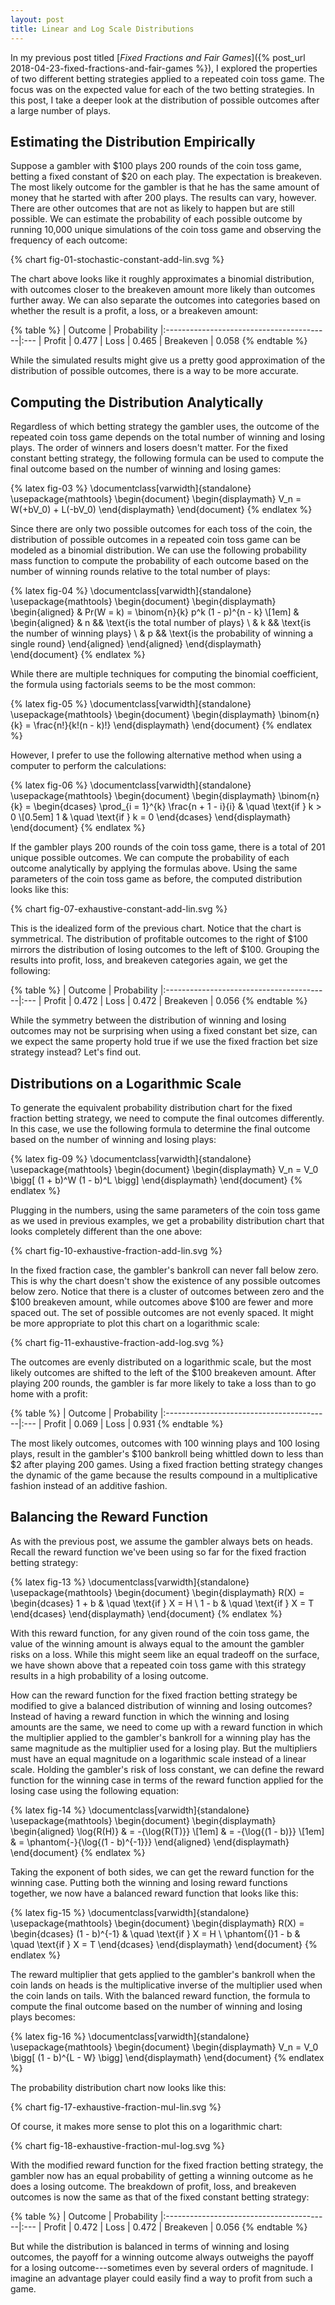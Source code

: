 ```yaml
---
layout: post
title: Linear and Log Scale Distributions
---
```


In my previous post titled [*Fixed Fractions and Fair Games*]({% post_url 2018-04-23-fixed-fractions-and-fair-games %}), I explored the properties of two different betting strategies applied to a repeated coin toss game. The focus was on the expected value for each of the two betting strategies. In this post, I take a deeper look at the distribution of possible outcomes after a large number of plays.

<!--excerpt-->

## Estimating the Distribution Empirically

Suppose a gambler with $100 plays 200 rounds of the coin toss game, betting a fixed constant of $20 on each play. The expectation is breakeven. The most likely outcome for the gambler is that he has the same amount of money that he started with after 200 plays. The results can vary, however. There are other outcomes that are not as likely to happen but are still possible. We can estimate the probability of each possible outcome by running 10,000 unique simulations of the coin toss game and observing the frequency of each outcome:

{% chart fig-01-stochastic-constant-add-lin.svg %}

The chart above looks like it roughly approximates a binomial distribution, with outcomes closer to the breakeven amount more likely than outcomes further away. We can also separate the outcomes into categories based on whether the result is a profit, a loss, or a breakeven amount:

{% table %}
| <span style="width: 5em;">Outcome</span> | <span style="width: 6em;">Probability</span>
|:-----------------------------------------|:---
| Profit                                   | 0.477
| Loss                                     | 0.465
| Breakeven                                | 0.058
{% endtable %}

While the simulated results might give us a pretty good approximation of the distribution of possible outcomes, there is a way to be more accurate.

## Computing the Distribution Analytically

Regardless of which betting strategy the gambler uses, the outcome of the repeated coin toss game depends on the total number of winning and losing plays. The order of winners and losers doesn't matter. For the fixed constant betting strategy, the following formula can be used to compute the final outcome based on the number of winning and losing games:

{% latex fig-03 %}
    \documentclass[varwidth]{standalone}
    \usepackage{mathtools}
    \begin{document}
    \begin{displaymath}
    V_n = W(+bV_0) + L(-bV_0)
    \end{displaymath}
    \end{document}
{% endlatex %}

Since there are only two possible outcomes for each toss of the coin, the distribution of possible outcomes in a repeated coin toss game can be modeled as a binomial distribution. We can use the following probability mass function to compute the probability of each outcome based on the number of winning rounds relative to the total number of plays:

{% latex fig-04 %}
    \documentclass[varwidth]{standalone}
    \usepackage{mathtools}
    \begin{document}
    \begin{displaymath}
    \begin{aligned}
    & Pr(W = k) = \binom{n}{k} p^k (1 - p)^{n - k}
    \\[1em]
    &
    \begin{aligned}
    & n && \text{is the total number of plays}
    \\
    & k && \text{is the number of winning plays}
    \\
    & p && \text{is the probability of winning a single round}
    \end{aligned}
    \end{aligned}
    \end{displaymath}
    \end{document}
{% endlatex %}

While there are multiple techniques for computing the binomial coefficient, the formula using factorials seems to be the most common:

{% latex fig-05 %}
    \documentclass[varwidth]{standalone}
    \usepackage{mathtools}
    \begin{document}
    \begin{displaymath}
    \binom{n}{k} = \frac{n!}{k!(n - k)!}
    \end{displaymath}
    \end{document}
{% endlatex %}

However, I prefer to use the following alternative method when using a computer to perform the calculations:

{% latex fig-06 %}
    \documentclass[varwidth]{standalone}
    \usepackage{mathtools}
    \begin{document}
    \begin{displaymath}
    \binom{n}{k} =
    \begin{dcases}
    \prod_{i = 1}^{k} \frac{n + 1 - i}{i} & \quad \text{if } k > 0
    \\[0.5em]
    1                                     & \quad \text{if } k = 0
    \end{dcases}
    \end{displaymath}
    \end{document}
{% endlatex %}

If the gambler plays 200 rounds of the coin toss game, there is a total of 201 unique possible outcomes. We can compute the probability of each outcome analytically by applying the formulas above. Using the same parameters of the coin toss game as before, the computed distribution looks like this:

{% chart fig-07-exhaustive-constant-add-lin.svg %}

This is the idealized form of the previous chart. Notice that the chart is symmetrical. The distribution of profitable outcomes to the right of $100 mirrors the distribution of losing outcomes to the left of $100. Grouping the results into profit, loss, and breakeven categories again, we get the following:

{% table %}
| <span style="width: 5em;">Outcome</span> | <span style="width: 6em;">Probability</span>
|:-----------------------------------------|:---
| Profit                                   | 0.472
| Loss                                     | 0.472
| Breakeven                                | 0.056
{% endtable %}

While the symmetry between the distribution of winning and losing outcomes may not be surprising when using a fixed constant bet size, can we expect the same property hold true if we use the fixed fraction bet size strategy instead? Let's find out.

## Distributions on a Logarithmic Scale

To generate the equivalent probability distribution chart for the fixed fraction betting strategy, we need to compute the final outcomes differently. In this case, we use the following formula to determine the final outcome based on the number of winning and losing plays:

{% latex fig-09 %}
    \documentclass[varwidth]{standalone}
    \usepackage{mathtools}
    \begin{document}
    \begin{displaymath}
    V_n = V_0 \bigg[ (1 + b)^W (1 - b)^L \bigg]
    \end{displaymath}
    \end{document}
{% endlatex %}

Plugging in the numbers, using the same parameters of the coin toss game as we used in previous examples, we get a probability distribution chart that looks completely different than the one above:

{% chart fig-10-exhaustive-fraction-add-lin.svg %}

In the fixed fraction case, the gambler's bankroll can never fall below zero. This is why the chart doesn't show the existence of any possible outcomes below zero. Notice that there is a cluster of outcomes between zero and the $100 breakeven amount, while outcomes above $100 are fewer and more spaced out. The set of possible outcomes are not evenly spaced. It might be more appropriate to plot this chart on a logarithmic scale:

{% chart fig-11-exhaustive-fraction-add-log.svg %}

The outcomes are evenly distributed on a logarithmic scale, but the most likely outcomes are shifted to the left of the $100 breakeven amount. After playing 200 rounds, the gambler is far more likely to take a loss than to go home with a profit:

{% table %}
| <span style="width: 5em;">Outcome</span> | <span style="width: 6em;">Probability</span>
|:-----------------------------------------|:---
| Profit                                   | 0.069
| Loss                                     | 0.931
{% endtable %}

The most likely outcomes, outcomes with 100 winning plays and 100 losing plays, result in the gambler's $100 bankroll being whittled down to less than $2 after playing 200 games. Using a fixed fraction betting strategy changes the dynamic of the game because the results compound in a multiplicative fashion instead of an additive fashion.

## Balancing the Reward Function

As with the previous post, we assume the gambler always bets on heads. Recall the reward function we've been using so far for the fixed fraction betting strategy:

{% latex fig-13 %}
    \documentclass[varwidth]{standalone}
    \usepackage{mathtools}
    \begin{document}
    \begin{displaymath}
    R(X) =
    \begin{dcases}
    1 + b & \quad \text{if } X = H
    \\
    1 - b & \quad \text{if } X = T
    \end{dcases}
    \end{displaymath}
    \end{document}
{% endlatex %}

With this reward function, for any given round of the coin toss game, the value of the winning amount is always equal to the amount the gambler risks on a loss. While this might seem like an equal tradeoff on the surface, we have shown above that a repeated coin toss game with this strategy results in a high probability of a losing outcome.

How can the reward function for the fixed fraction betting strategy be modified to give a balanced distribution of winning and losing outcomes? Instead of having a reward function in which the winning and losing amounts are the same, we need to come up with a reward function in which the multiplier applied to the gambler's bankroll for a winning play has the same magnitude as the multiplier used for a losing play. But the multipliers must have an equal magnitude on a logarithmic scale instead of a linear scale. Holding the gambler's risk of loss constant, we can define the reward function for the winning case in terms of the reward function applied for the losing case using the following equation:

{% latex fig-14 %}
    \documentclass[varwidth]{standalone}
    \usepackage{mathtools}
    \begin{document}
    \begin{displaymath}
    \begin{aligned}
    \log{R(H)} & = -{\log{R(T)}}
    \\[1em]
               & = -{\log{(1 - b)}}
    \\[1em]
               & = \phantom{-}{\log{(1 - b)^{-1}}}
    \end{aligned}
    \end{displaymath}
    \end{document}
{% endlatex %}

Taking the exponent of both sides, we can get the reward function for the winning case. Putting both the winning and losing reward functions together, we now have a balanced reward function that looks like this:

{% latex fig-15 %}
    \documentclass[varwidth]{standalone}
    \usepackage{mathtools}
    \begin{document}
    \begin{displaymath}
    R(X) =
    \begin{dcases}
    (1 - b)^{-1}     & \quad \text{if } X = H
    \\
    \phantom{(}1 - b & \quad \text{if } X = T
    \end{dcases}
    \end{displaymath}
    \end{document}
{% endlatex %}

The reward multiplier that gets applied to the gambler's bankroll when the coin lands on heads is the multiplicative inverse of the multiplier used when the coin lands on tails. With the balanced reward function, the formula to compute the final outcome based on the number of winning and losing plays becomes:

{% latex fig-16 %}
    \documentclass[varwidth]{standalone}
    \usepackage{mathtools}
    \begin{document}
    \begin{displaymath}
    V_n = V_0 \bigg[ (1 - b)^{L - W} \bigg]
    \end{displaymath}
    \end{document}
{% endlatex %}

The probability distribution chart now looks like this:

{% chart fig-17-exhaustive-fraction-mul-lin.svg %}

Of course, it makes more sense to plot this on a logarithmic chart:

{% chart fig-18-exhaustive-fraction-mul-log.svg %}

With the modified reward function for the fixed fraction betting strategy, the gambler now has an equal probability of getting a winning outcome as he does a losing outcome. The breakdown of profit, loss, and breakeven outcomes is now the same as that of the fixed constant betting strategy:

{% table %}
| <span style="width: 5em;">Outcome</span> | <span style="width: 6em;">Probability</span>
|:-----------------------------------------|:---
| Profit                                   | 0.472
| Loss                                     | 0.472
| Breakeven                                | 0.056
{% endtable %}

But while the distribution is balanced in terms of winning and losing outcomes, the payoff for a winning outcome always outweighs the payoff for a losing outcome---sometimes even by several orders of magnitude. I imagine an advantage player could easily find a way to profit from such a game.

